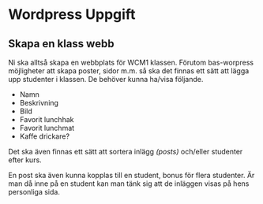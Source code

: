 # Wordpress Uppgift

## Skapa en klass webb

Ni ska alltså skapa en webbplats för WCM1 klassen.
Förutom bas-worpress möjligheter att skapa poster, sidor m.m. så ska det finnas 
ett sätt att lägga upp studenter i klassen. De behöver kunna ha/visa följande.
- Namn
- Beskrivning
- Bild
- Favorit lunchhak
- Favorit lunchmat
- Kaffe drickare?

Det ska även finnas ett sätt att sortera inlägg _(posts)_ och/eller studenter efter kurs.

En post ska även kunna kopplas till en student, bonus för flera studenter.
Är man då inne på en student kan man tänk sig att de inläggen visas på hens personliga sida.
